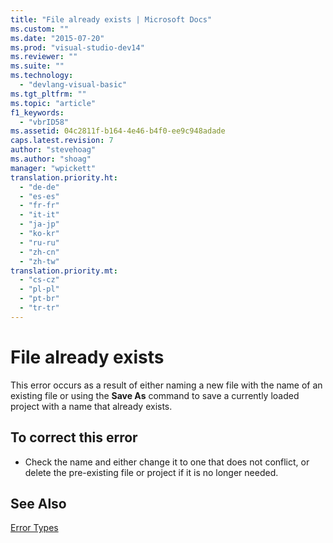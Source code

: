 ```yaml
---
title: "File already exists | Microsoft Docs"
ms.custom: ""
ms.date: "2015-07-20"
ms.prod: "visual-studio-dev14"
ms.reviewer: ""
ms.suite: ""
ms.technology: 
  - "devlang-visual-basic"
ms.tgt_pltfrm: ""
ms.topic: "article"
f1_keywords: 
  - "vbrID58"
ms.assetid: 04c2811f-b164-4e46-b4f0-ee9c948adade
caps.latest.revision: 7
author: "stevehoag"
ms.author: "shoag"
manager: "wpickett"
translation.priority.ht: 
  - "de-de"
  - "es-es"
  - "fr-fr"
  - "it-it"
  - "ja-jp"
  - "ko-kr"
  - "ru-ru"
  - "zh-cn"
  - "zh-tw"
translation.priority.mt: 
  - "cs-cz"
  - "pl-pl"
  - "pt-br"
  - "tr-tr"
---
```

# File already exists
This error occurs as a result of either naming a new file with the name of an existing file or using the **Save As** command to save a currently loaded project with a name that already exists.  
  
## To correct this error  
  
-   Check the name and either change it to one that does not conflict, or delete the pre-existing file or project if it is no longer needed.  
  
## See Also  
 [Error Types](../../visual-basic/programming-guide/language-features/error-types.md)